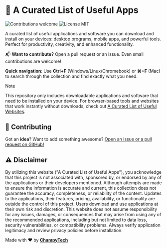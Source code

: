 # 🔨 A Curated List of Useful Apps

<p>
  <img alt="Contributions welcome" src="https://img.shields.io/badge/Contributions-welcome-green">
  <img alt="License MIT" src="https://img.shields.io/badge/License-MIT-orange">
</p>

A curated list of useful applications and software you can download and install on your devices: desktop programs, mobile apps, and powerful tools. Perfect for productivity, creativity, and enhanced functionality.

📬 **Want to contribute?** Open a pull request or an issue. Even small contributions are welcome!

<b>Quick navigation</b>: Use <b>Ctrl+F</b> (Windows/Linux/Chromebook) or <b>⌘+F</b> (Mac) to search through the collection and find exactly what you need.

> [!NOTE]
> This repository only includes downloadable applications and software that need to be installed on your device. For browser-based tools and websites that work instantly without downloads, check out [A Curated List of Useful Websites](https://champytech.github.io/useful-websites/).

## 🙏 Contributing

Got an <b>idea</b>? Want to add something awesome? <a href="." target="_blank">Open an issue or a pull request on GitHub!</a>

## ⚠️ Disclaimer

By utilizing this website ("A Curated List of Useful Apps"), you acknowledge that this project is not associated with, sponsored by, or endorsed by any of the applications or their developers mentioned. Although attempts are made to ensure the information is accurate and current, this collection does not guarantee the accuracy, completeness, or reliability of the content. Updates to the applications, their features, pricing, availability, or functionality are outside the control of this project. Users download and use applications at their own risk and discretion. This website does not assume responsibility for any issues, damages, or consequences that may arise from using any of the recommended applications, including but not limited to data loss, security vulnerabilities, or compatibility problems. Always verify application legitimacy and review privacy policies before installation.

Made with ❤️ by <b><a href="https://github.com/ChampyTech" target="_blank">ChampyTech</a></b>